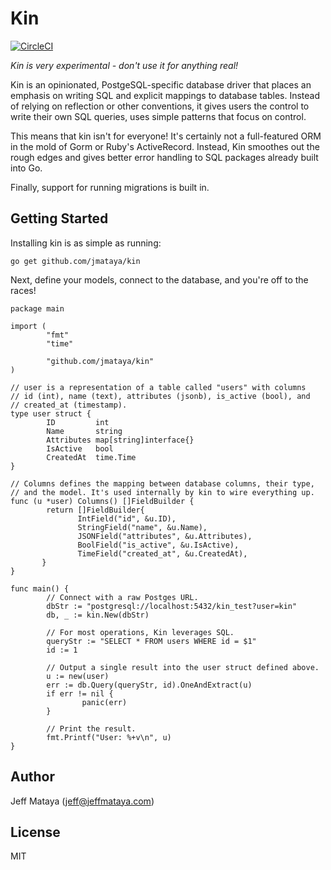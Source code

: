 # Kin

[![CircleCI](https://circleci.com/gh/jmataya/kin.svg?style=svg)](https://circleci.com/gh/jmataya/kin)

*Kin is very experimental - don't use it for anything real!*

Kin is an opinionated, PostgeSQL-specific database driver that places an
emphasis on writing SQL and explicit mappings to database tables. Instead of
relying on reflection or other conventions, it gives users the control to
write their own SQL queries, uses simple patterns that focus on control.

This means that kin isn't for everyone! It's certainly not a
full-featured ORM in the mold of Gorm or Ruby's ActiveRecord. Instead, Kin
smoothes out the rough edges and gives better error handling to SQL packages
already built into Go.

Finally, support for running migrations is built in.

## Getting Started

Installing kin is as simple as running:

```shell
go get github.com/jmataya/kin
```

Next, define your models, connect to the database, and you're off to the
races!

```golang
package main

import (
        "fmt"
        "time"

        "github.com/jmataya/kin"
)

// user is a representation of a table called "users" with columns
// id (int), name (text), attributes (jsonb), is_active (bool), and
// created_at (timestamp).
type user struct {
        ID         int
        Name       string
        Attributes map[string]interface{}
        IsActive   bool
        CreatedAt  time.Time
}

// Columns defines the mapping between database columns, their type,
// and the model. It's used internally by kin to wire everything up.
func (u *user) Columns() []FieldBuilder {
        return []FieldBuilder{
               IntField("id", &u.ID),
               StringField("name", &u.Name),
               JSONField("attributes", &u.Attributes),
               BoolField("is_active", &u.IsActive),
               TimeField("created_at", &u.CreatedAt),
       }
}

func main() {
        // Connect with a raw Postges URL.
        dbStr := "postgresql://localhost:5432/kin_test?user=kin"
        db, _ := kin.New(dbStr)
        
        // For most operations, Kin leverages SQL.
        queryStr := "SELECT * FROM users WHERE id = $1"
        id := 1
        
        // Output a single result into the user struct defined above.
        u := new(user)
        err := db.Query(queryStr, id).OneAndExtract(u)
        if err != nil {
                panic(err)
        }
        
        // Print the result.
        fmt.Printf("User: %+v\n", u)
}
```

## Author

Jeff Mataya (jeff@jeffmataya.com)

## License

MIT
